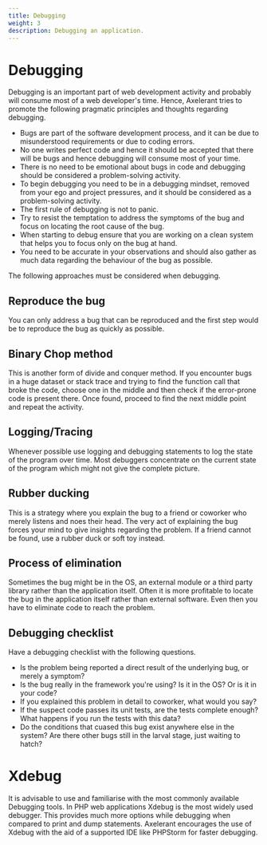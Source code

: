 ```yaml
---
title: Debugging 
weight: 3
description: Debugging an application. 
---
```


# Debugging

Debugging is an important part of web development activity and probably will consume most of a
web developer's time.  Hence, Axelerant tries to promote the following pragmatic principles and thoughts
regarding debugging.

* Bugs are part of the software development process, and it can be due to misunderstood requirements or due to coding errors.
* No one writes perfect code and hence it should be accepted that there will be bugs and hence debugging will consume
most of your time.
* There is no need to be emotional about bugs in code and debugging should be considered a problem-solving activity.
* To begin debugging you need to be in a debugging mindset, removed from your ego and project pressures, and it should
be considered as a problem-solving activity.
* The first rule of debugging is not to panic.
* Try to resist the temptation to address the symptoms of the bug and focus on locating the root cause of the bug.
* When starting to debug ensure that you are working on a clean system that helps you to focus only on the bug at hand.
* You need to be accurate in your observations and should also gather as much data regarding the behaviour of the bug as possible.

The following approaches must be considered when debugging.

## Reproduce the bug

You can only address a bug that can be reproduced and the first step would be to reproduce the bug as quickly as possible.

## Binary Chop method

This is another form of divide and conquer method. If you encounter bugs in a huge dataset or stack trace and trying to
find the function call that broke the code, choose one in the middle and then check if the error-prone code is present
there. Once found, proceed to find the next middle point and repeat the activity.

## Logging/Tracing

Whenever possible use logging and debugging statements to log the state of the program over time. Most debuggers concentrate
on the current state of the program which might not give the complete picture.

## Rubber ducking

This is a strategy where you explain the bug to a friend or coworker who merely listens and noes their head. The very act of explaining the bug forces your mind
to give insights regarding the problem. If a friend cannot be found, use a rubber duck or soft toy instead.

## Process of elimination

Sometimes the bug might be in the OS, an external module or a third party library rather than the application itself. Often
it is more profitable to locate the bug in the application itself rather than external software. Even then you have to eliminate code to reach the problem.

## Debugging checklist 

Have a debugging checklist with the following questions.

* Is the problem being reported a direct result of the underlying bug, or merely a symptom?
* Is the bug really in the framework you're using? Is it in the OS? Or is it in your code?
* If you explained this problem in detail to coworker, what would you say?
* If the suspect code passes its unit tests, are the tests complete enough? What happens if you run the tests with this data?
* Do the conditions that cuased this bug exist anywhere else in the system? Are there other bugs still in the larval stage, just waiting to hatch?


# Xdebug
It is advisable to use and familiarise with the most commonly available Debugging tools. In PHP web applications Xdebug is the most widely used debugger. This provides much more options while debugging
when compared to print and dump statements. Axelerant encourages the use of Xdebug with the aid of a supported IDE
like PHPStorm for faster debugging.


